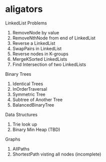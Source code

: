 # aligators

LinkedList Problems
1. RemoveNode by value
2. RemoveNthNode from end of LinkedList
3. Reverse a LinkedList
4. SwapPairs in LinkedList
5. Reverse nodes in K-groups
6. MergeKSorted LinkedLists
7. Find Intersection of two LinkedLists

Binary Trees
1. Identical Trees
2. InOrderTraversal
3. Symmetric Tree
4. Subtree of Another Tree
5. BalancedBinaryTree


Data Structures
1. Trie look up
2. Binary Min Heap (TBD)

Graphs
1. AllPaths
2. ShortestPath visting all nodes (incomplete)
